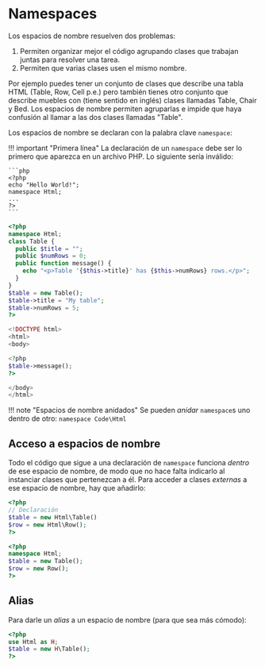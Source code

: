 # Namespaces
Los espacios de nombre resuelven dos problemas:

1. Permiten organizar mejor el código agrupando clases que trabajan juntas para resolver una tarea.
2. Permiten que varias clases usen el mismo nombre.

Por ejemplo puedes tener un conjunto de clases que describe una tabla HTML (Table, Row, Cell p.e.) pero también tienes otro conjunto que describe muebles con (tiene sentido en inglés) clases llamadas Table, Chair y Bed. Los espacios de nombre permiten agruparlas e impide que haya confusión al llamar a las dos clases llamadas "Table".

Los espacios de nombre se declaran con la palabra clave `namespace`:

!!! important "Primera línea"
    La declaración de un `namespace` debe ser lo primero que aparezca en un archivo PHP. Lo siguiente sería inválido:

    ```php
    <?php
    echo "Hello World!";
    namespace Html;
    ...
    ?>
    ```

```php
<?php
namespace Html;
class Table {
  public $title = "";
  public $numRows = 0;
  public function message() {
    echo "<p>Table '{$this->title}' has {$this->numRows} rows.</p>";
  }
}
$table = new Table();
$table->title = "My table";
$table->numRows = 5;
?>

<!DOCTYPE html>
<html>
<body>

<?php
$table->message();
?>

</body>
</html>
```

!!! note "Espacios de nombre anidados"
    Se pueden _anidar_ `namespace`s uno dentro de otro: `namespace Code\Html`

## Acceso a espacios de nombre

Todo el código que sigue a una declaración de `namespace` funciona _dentro_ de ese espacio  de nombre, de modo que no hace falta indicarlo al instanciar clases que pertenezcan a él. Para acceder a clases _externas_ a ese espacio de nombre, hay que añadirlo:

```php
<?php
// Declaración
$table = new Html\Table()
$row = new Html\Row();
?>

<?php
namespace Html;
$table = new Table();
$row = new Row();
?>
```

## Alias 
Para darle un _alias_ a un espacio de nombre (para que sea más cómodo):

```php
<?php
use Html as H;
$table = new H\Table();
?>
```

